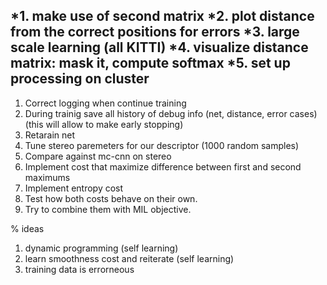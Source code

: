 *1. make use of second matrix
*2. plot distance from the correct positions for errors
*3. large scale learning (all KITTI)
*4. visualize distance matrix: mask it, compute softmax
*5. set up processing on cluster
---

1. Correct logging when continue training 
2. During trainig save all history of debug info (net, distance, error cases)
   (this will allow to make early stopping)
3. Retarain net
4. Tune stereo paremeters for our descriptor (1000 random samples)
5. Compare against mc-cnn on stereo
6. Implement cost that maximize difference between first and second maximums
7. Implement entropy cost  
8. Test how both costs behave on their own.
9. Try to combine them with MIL objective.
   
   
% ideas
1. dynamic programming (self learning)
2. learn smoothness cost and reiterate (self learning)
3. training data is errorneous


  
